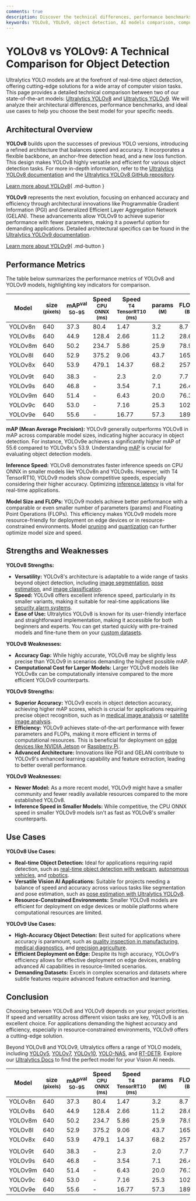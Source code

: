 ```yaml
---
comments: true
description: Discover the technical differences, performance benchmarks, and use cases of YOLOv8 and YOLOv9 to help you choose the best object detection model.
keywords: YOLOv8, YOLOv9, object detection, AI models comparison, computer vision, YOLO performance benchmarks, deep learning, Ultralytics models
---
```


# YOLOv8 vs YOLOv9: A Technical Comparison for Object Detection

Ultralytics YOLO models are at the forefront of real-time object detection, offering cutting-edge solutions for a wide array of computer vision tasks. This page provides a detailed technical comparison between two of our state-of-the-art models: [Ultralytics YOLOv8](https://docs.ultralytics.com/models/yolov8/) and [Ultralytics YOLOv9](https://docs.ultralytics.com/models/yolov9/). We will analyze their architectural differences, performance benchmarks, and ideal use cases to help you choose the best model for your specific needs.

<script async src="https://cdn.jsdelivr.net/npm/chart.js@latest/dist/chart.min.js"></script>
<script defer src="../../javascript/benchmark.js"></script>

<canvas id="modelComparisonChart" width="1024" height="400" active-models='["YOLOv8", "YOLOv9"]'></canvas>

## Architectural Overview

**YOLOv8** builds upon the successes of previous YOLO versions, introducing a refined architecture that balances speed and accuracy. It incorporates a flexible backbone, an anchor-free detection head, and a new loss function. This design makes YOLOv8 highly versatile and efficient for various object detection tasks. For more in-depth information, refer to the [Ultralytics YOLOv8 documentation](https://docs.ultralytics.com/models/yolov8/) and the [Ultralytics YOLOv8 GitHub repository](https://github.com/ultralytics/ultralytics).

[Learn more about YOLOv8](https://docs.ultralytics.com/models/yolov8/){ .md-button }

**YOLOv9** represents the next evolution, focusing on enhanced accuracy and efficiency through architectural innovations like Programmable Gradient Information (PGI) and Generalized Efficient Layer Aggregation Network (GELAN). These advancements allow YOLOv9 to achieve superior performance with fewer parameters, making it a powerful option for demanding applications. Detailed architectural specifics can be found in the [Ultralytics YOLOv9 documentation](https://docs.ultralytics.com/models/yolov9/).

[Learn more about YOLOv9](https://docs.ultralytics.com/models/yolov9/){ .md-button }

## Performance Metrics

The table below summarizes the performance metrics of YOLOv8 and YOLOv9 models, highlighting key indicators for comparison.

| Model   | size<br><sup>(pixels) | mAP<sup>val<br>50-95 | Speed<br><sup>CPU ONNX<br>(ms) | Speed<br><sup>T4 TensorRT10<br>(ms) | params<br><sup>(M) | FLOPs<br><sup>(B) |
| ------- | --------------------- | -------------------- | ------------------------------ | ----------------------------------- | ------------------ | ----------------- |
| YOLOv8n | 640                   | 37.3                 | 80.4                           | 1.47                                | 3.2                | 8.7               |
| YOLOv8s | 640                   | 44.9                 | 128.4                          | 2.66                                | 11.2               | 28.6              |
| YOLOv8m | 640                   | 50.2                 | 234.7                          | 5.86                                | 25.9               | 78.9              |
| YOLOv8l | 640                   | 52.9                 | 375.2                          | 9.06                                | 43.7               | 165.2             |
| YOLOv8x | 640                   | 53.9                 | 479.1                          | 14.37                               | 68.2               | 257.8             |
|         |                       |                      |                                |                                     |                    |                   |
| YOLOv9t | 640                   | 38.3                 | -                              | 2.3                                 | 2.0                | 7.7               |
| YOLOv9s | 640                   | 46.8                 | -                              | 3.54                                | 7.1                | 26.4              |
| YOLOv9m | 640                   | 51.4                 | -                              | 6.43                                | 20.0               | 76.3              |
| YOLOv9c | 640                   | 53.0                 | -                              | 7.16                                | 25.3               | 102.1             |
| YOLOv9e | 640                   | 55.6                 | -                              | 16.77                               | 57.3               | 189.0             |

**mAP (Mean Average Precision):** YOLOv9 generally outperforms YOLOv8 in mAP across comparable model sizes, indicating higher accuracy in object detection. For instance, YOLOv9e achieves a significantly higher mAP of 55.6 compared to YOLOv8x's 53.9. Understanding [mAP](https://www.ultralytics.com/glossary/mean-average-precision-map) is crucial for evaluating object detection models.

**Inference Speed:** YOLOv8 demonstrates faster inference speeds on CPU ONNX in smaller models like YOLOv8n and YOLOv8s. However, with T4 TensorRT10, YOLOv9 models show competitive speeds, especially considering their higher accuracy. Optimizing [inference latency](https://www.ultralytics.com/glossary/inference-latency) is vital for real-time applications.

**Model Size and FLOPs:** YOLOv9 models achieve better performance with a comparable or even smaller number of parameters (params) and Floating Point Operations (FLOPs). This efficiency makes YOLOv9 models more resource-friendly for deployment on edge devices or in resource-constrained environments. Model [pruning](https://www.ultralytics.com/glossary/pruning) and [quantization](https://www.ultralytics.com/glossary/model-quantization) can further optimize model size and speed.

## Strengths and Weaknesses

**YOLOv8 Strengths:**

- **Versatility:** YOLOv8's architecture is adaptable to a wide range of tasks beyond object detection, including [image segmentation](https://docs.ultralytics.com/tasks/segment/), [pose estimation](https://docs.ultralytics.com/tasks/pose/), and [image classification](https://docs.ultralytics.com/tasks/classify/).
- **Speed:** YOLOv8 offers excellent inference speed, particularly in its smaller variants, making it suitable for real-time applications like [security alarm systems](https://www.ultralytics.com/blog/security-alarm-system-projects-with-ultralytics-yolov8).
- **Ease of Use:** Ultralytics YOLOv8 is known for its user-friendly interface and straightforward implementation, making it accessible for both beginners and experts. You can get started quickly with pre-trained models and fine-tune them on your [custom datasets](https://www.ultralytics.com/blog/training-custom-datasets-with-ultralytics-yolov8-in-google-colab).

**YOLOv8 Weaknesses:**

- **Accuracy Gap:** While highly accurate, YOLOv8 may be slightly less precise than YOLOv9 in scenarios demanding the highest possible mAP.
- **Computational Cost for Larger Models:** Larger YOLOv8 models like YOLOv8x can be computationally intensive compared to the more efficient YOLOv9 counterparts.

**YOLOv9 Strengths:**

- **Superior Accuracy:** YOLOv9 excels in object detection accuracy, achieving higher mAP scores, which is crucial for applications requiring precise object recognition, such as in [medical image analysis](https://www.ultralytics.com/glossary/medical-image-analysis) or [satellite image analysis](https://www.ultralytics.com/blog/using-computer-vision-to-analyse-satellite-imagery).
- **Efficiency:** YOLOv9 achieves state-of-the-art performance with fewer parameters and FLOPs, making it more efficient in terms of computational resources. This is beneficial for deployment on [edge devices like NVIDIA Jetson](https://docs.ultralytics.com/guides/nvidia-jetson/) or [Raspberry Pi](https://docs.ultralytics.com/guides/raspberry-pi/).
- **Advanced Architecture:** Innovations like PGI and GELAN contribute to YOLOv9's enhanced learning capability and feature extraction, leading to better overall performance.

**YOLOv9 Weaknesses:**

- **Newer Model:** As a more recent model, YOLOv9 might have a smaller community and fewer readily available resources compared to the more established YOLOv8.
- **Inference Speed in Smaller Models:** While competitive, the CPU ONNX speed in smaller YOLOv9 models isn't as fast as YOLOv8's smaller counterparts.

## Use Cases

**YOLOv8 Use Cases:**

- **Real-time Object Detection:** Ideal for applications requiring rapid detection, such as [real-time object detection with webcam](https://www.ultralytics.com/blog/object-detection-with-a-pre-trained-ultralytics-yolov8-model), [autonomous vehicles](https://www.ultralytics.com/solutions/ai-in-self-driving), and [robotics](https://www.ultralytics.com/glossary/robotics).
- **Versatile Vision AI Applications:** Suitable for projects needing a balance of speed and accuracy across various tasks like segmentation and pose estimation, such as [pose estimation with Ultralytics YOLOv8](https://www.ultralytics.com/blog/pose-estimation-with-ultralytics-yolov8).
- **Resource-Constrained Environments:** Smaller YOLOv8 models are efficient for deployment on edge devices or mobile platforms where computational resources are limited.

**YOLOv9 Use Cases:**

- **High-Accuracy Object Detection:** Best suited for applications where accuracy is paramount, such as [quality inspection in manufacturing](https://www.ultralytics.com/solutions/ai-in-manufacturing), [medical diagnostics](https://www.ultralytics.com/solutions/ai-in-healthcare), and [precision agriculture](https://www.ultralytics.com/solutions/ai-in-agriculture).
- **Efficient Deployment on Edge:** Despite its high accuracy, YOLOv9's efficiency allows for effective deployment on edge devices, enabling advanced AI capabilities in resource-limited scenarios.
- **Demanding Datasets:** Excels in complex scenarios and datasets where subtle features require advanced feature extraction and learning.

## Conclusion

Choosing between YOLOv8 and YOLOv9 depends on your project priorities. If speed and versatility across different vision tasks are key, YOLOv8 is an excellent choice. For applications demanding the highest accuracy and efficiency, especially in resource-constrained environments, YOLOv9 offers a cutting-edge solution.

Beyond YOLOv8 and YOLOv9, Ultralytics offers a range of YOLO models, including [YOLOv5](https://docs.ultralytics.com/models/yolov5/), [YOLOv7](https://docs.ultralytics.com/models/yolov7/), [YOLOv10](https://docs.ultralytics.com/models/yolov10/), [YOLO-NAS](https://docs.ultralytics.com/models/yolo-nas/), and [RT-DETR](https://docs.ultralytics.com/models/rtdetr/). Explore our [Ultralytics Docs](https://docs.ultralytics.com/) to find the perfect model for your Vision AI needs.

| Model   | size<br><sup>(pixels) | mAP<sup>val<br>50-95 | Speed<br><sup>CPU ONNX<br>(ms) | Speed<br><sup>T4 TensorRT10<br>(ms) | params<br><sup>(M) | FLOPs<br><sup>(B) |
| ------- | --------------------- | -------------------- | ------------------------------ | ----------------------------------- | ------------------ | ----------------- |
| YOLOv8n | 640                   | 37.3                 | 80.4                           | 1.47                                | 3.2                | 8.7               |
| YOLOv8s | 640                   | 44.9                 | 128.4                          | 2.66                                | 11.2               | 28.6              |
| YOLOv8m | 640                   | 50.2                 | 234.7                          | 5.86                                | 25.9               | 78.9              |
| YOLOv8l | 640                   | 52.9                 | 375.2                          | 9.06                                | 43.7               | 165.2             |
| YOLOv8x | 640                   | 53.9                 | 479.1                          | 14.37                               | 68.2               | 257.8             |
|         |                       |                      |                                |                                     |                    |                   |
| YOLOv9t | 640                   | 38.3                 | -                              | 2.3                                 | 2.0                | 7.7               |
| YOLOv9s | 640                   | 46.8                 | -                              | 3.54                                | 7.1                | 26.4              |
| YOLOv9m | 640                   | 51.4                 | -                              | 6.43                                | 20.0               | 76.3              |
| YOLOv9c | 640                   | 53.0                 | -                              | 7.16                                | 25.3               | 102.1             |
| YOLOv9e | 640                   | 55.6                 | -                              | 16.77                               | 57.3               | 189.0             |

